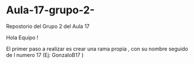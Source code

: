 # Aula-17-grupo-2-
Repostorio del Grupo 2 del Aula 17


Hola Equipo !


El primer paso a realizar es crear una  rama propia  , con su  nombre  seguido de l numero 17  (Ej: GonzaloB17 ) 
